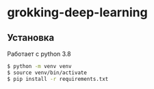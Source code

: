 # grokking-deep-learning

## Установка

Работает с python 3.8
```bash
$ python -m venv venv 
$ source venv/bin/activate
$ pip install -r requirements.txt
```
